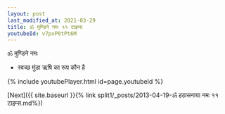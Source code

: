 ```yaml
---
layout: post
last_modified_at: 2021-03-29
title: ॐ मुण्डिने नमः ११ टाइम्स
youtubeId: v7pxP0tPt6M
---
```

 
 
 ॐ मुण्डिने नमः  
 
 -  स्वच्छ मुंडा ऋषि का रूप कौन है 
 
  
 
  
 
 
 
 
 
 


{% include youtubePlayer.html id=page.youtubeId %}
 
[Next]({{ site.baseurl }}{% link  split1/_posts/2013-04-19-ॐ हठासनाया नमः ११ टाइम्स.md%})
 
